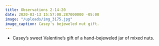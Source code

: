 ```yaml
---
title: Observations 2-14-20
date: 2020-03-13 15:57:08.287000000 -05:00
image: "/uploads/img_3175.jpg"
image_caption: Casey's bejeweled nut gift.
---
```


- Casey’s sweet Valentine’s gift of a hand-bejeweled jar of mixed nuts.